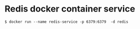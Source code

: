 # Redis docker container service 

```
$ docker run --name redis-service -p 6379:6379  -d redis
```
